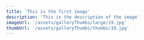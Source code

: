 ```yaml
---
title: 'This is the first image'
description: 'This is the description of the image'
imageUrl: '/assets/galleryThumbs/large/19.jpg'
thumbUrl: '/assets/galleryThumbs/thumbs/19.jpg'
---
```

